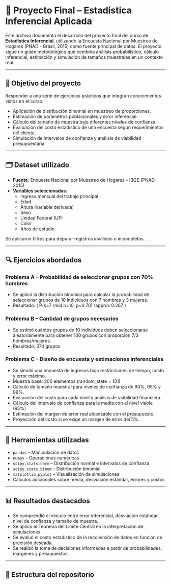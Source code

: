 # 📘 Proyecto Final – Estadística Inferencial Aplicada

Este archivo documenta el desarrollo del proyecto final del curso de **Estadística Inferencial**, utilizando la Encuesta Nacional por Muestreo de Hogares (PNAD - Brasil, 2015) como fuente principal de datos. El proyecto sigue un guión metodológico que combina análisis probabilístico, cálculo inferencial, estimación y simulación de tamaños muestrales en un contexto real.

---

## 🧠 Objetivo del proyecto

Responder a una serie de ejercicios prácticos que integran conocimientos vistos en el curso:

- Aplicación de distribución binomial en muestreo de proporciones.
- Estimación de parámetros poblacionales y error inferencial.
- Cálculo del tamaño de muestra bajo diferentes niveles de confianza.
- Evaluación del costo estadístico de una encuesta según requerimientos del cliente.
- Simulación de intervalos de confianza y análisis de viabilidad presupuestaria.

---

## 🗂️ Dataset utilizado

- **Fuente**: Encuesta Nacional por Muestreo de Hogares – IBGE (PNAD 2015)
- **Variables seleccionadas**:
  - Ingreso mensual del trabajo principal
  - Edad
  - Altura (variable derivada)
  - Sexo
  - Unidad Federal (UF)
  - Color
  - Años de estudio

Se aplicaron filtros para depurar registros inválidos o incompletos.

---

## 🔍 Ejercicios abordados

### Problema A – Probabilidad de seleccionar grupos con 70% hombres
- Se aplicó la distribución binomial para calcular la probabilidad de seleccionar grupos de 10 individuos con 7 hombres y 3 mujeres.
- Resultado: \( P(k=7 \mid n=10, p=0.70) \approx 0.267 \)

### Problema B – Cantidad de grupos necesarios
- Se estimó cuántos grupos de 10 individuos deben seleccionarse aleatoriamente para obtener 100 grupos con proporción 7/3 hombres/mujeres.
- Resultado: 374 grupos

### Problema C – Diseño de encuesta y estimaciones inferenciales
- Se simuló una encuesta de ingresos bajo restricciones de tiempo, costo y error máximo.
- Muestra base: 200 elementos (random_state = 101)
- Cálculo de tamaño muestral para niveles de confianza de 90%, 95% y 99%.
- Evaluación del costo para cada nivel y análisis de viabilidad financiera.
- Cálculo del intervalo de confianza para la media con el nivel viable (95%)
- Estimación del margen de error real alcanzable con el presupuesto.
- Proyección del costo si se exige un margen de error del 5%.

---

## 🧮 Herramientas utilizadas

- `pandas` – Manipulación de datos
- `numpy` – Operaciones numéricas
- `scipy.stats.norm` – Distribución normal e intervalos de confianza
- `scipy.stats.binom` – Distribución binomial
- `matplotlib.pyplot` – Visualización de simulaciones
- Cálculos adicionales sobre media, desviación estándar, errores y costos

---

## 📊 Resultados destacados

- Se comprendió el vínculo entre error inferencial, desviación estándar, nivel de confianza y tamaño de muestra.
- Se aplicó el Teorema del Límite Central en la interpretación de simulaciones.
- Se evaluó el costo estadístico de la recolección de datos en función de precisión deseada.
- Se realizó la toma de decisiones informadas a partir de probabilidades, márgenes y presupuestos.

---

## 📁 Estructura del repositorio
